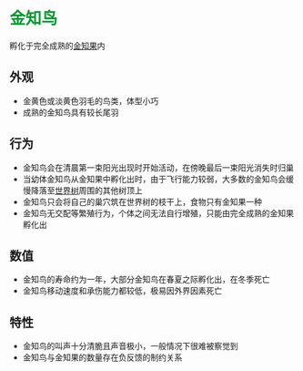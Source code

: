 # <font color=#009933>金知鸟</font>

孵化于完全成熟的[金知果](../物品/金知果.md)内

## 外观
* 金黄色或淡黄色羽毛的鸟类，体型小巧
* 成熟的金知鸟具有较长尾羽

## 行为
* 金知鸟会在清晨第一束阳光出现时开始活动，在傍晚最后一束阳光消失时归巢
* 当幼体金知鸟从金知果中孵化出时，由于飞行能力较弱，大多数的金知鸟会缓慢降落至[世界树](./世界树.md)周围的其他树顶上
* 金知鸟只会将自己的巢穴筑在世界树的枝干上，食物只有金知果一种
* 金知鸟无交配等繁殖行为，个体之间无法自行增殖，只能由完全成熟的金知果孵化出

## 数值
* 金知鸟的寿命约为一年，大部分金知鸟在春夏之际孵化出，在冬季死亡
* 金知鸟移动速度和承伤能力都较低，极易因外界因素死亡

## 特性
* 金知鸟的叫声十分清脆且声音极小，一般情况下很难被察觉到
* 金知鸟与金知果的数量存在负反馈的制约关系